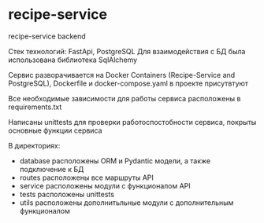 # recipe-service

recipe-service backend

Стек технологий: FastApi, PostgreSQL
Для взаимодействия с БД была использована библиотека SqlAlchemy

Сервис разворачивается на Docker Containers (Recipe-Service and PostgreSQL), Dockerfile и docker-compose.yaml в проекте
присутвтуют

Все необходимые зависимости для работы сервиса расположены в requirements.txt

Написаны unittests для проверки работоспостобности сервиса, покрыты основные функции сервиса

В директориях:
- database расположены ORM и Pydantic модели, а также подключение к БД
- routes расположены все маршруты API
- service расположены модули с функционалом API
- tests расположены unittests
- utils расположены дополнитьльные модули с дополнительным функционалом